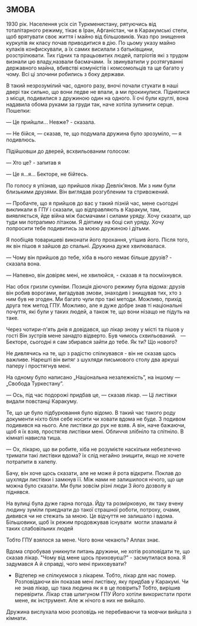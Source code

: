## ЗМОВА

1930 рік.
Населення усіх сіл Туркменистану, рятуючись від тоталітарного режиму, тікає в Іран, Афганістан, чи в Каракумські степи, щоб врятувати своє життя і майно від більшовиків.
Указ про знищення куркулів як класу почав приводитися в дію.
По цьому указу майно кулаків конфискували, а їх самих висилали з батьківщини, розстрілювати.
Тих гідних та працьовитих людей, патріотів які з трудом визнали цю владу,назвали басмачами. 
Їх звинуватили у розтягуванні державного майна, вбивстві комуністів і комсомольців та ще багато у чому.
Всі ці злочини робились з боку держави.

В такий незрозумілий час, одного разу, вночі почали стукати в наші двері так сильно, що вони ледве не впали, а ми прокинулися.
Піднялися з місця, подивилися з дружиною один на одного.
Її очі були круглі, вона надавила обома руками за груди так, наче хотіла зупинити серце. 
Пошепки:

— Це прийшли...
Невже? - сказала.

— Не бійся, — сказав, те, що подумала дружина було зрозуміло, — я подивлюсь.

Підійшовши до дверей, всхвильованим голосом:

— Хто це? - запитав я

— Це я...я...
Бекторе, не бійтесь.

По голосу я упізнав, що прийшов лікар Девлік’янов.
Ми з ним були близькими друзями.
Він виглядав розгубленим та стривожений.

— Пробачте, що я прийшов до вас у такий пізній час, мене сьогодні викликали в ГПУ і сказали, що відправляють в Каракум, там, виявляється, йде війна між басмачами і силами уряду.
Хочу сказати, що туди ми потрапимо літаком.
Я діятиму на боці сил уряду.
Хочу попросити тебе подивитись за моєю дружиною і дітьми.

Я пообіцяв товаришеві виконати його прохання, утішив його.
Після того, як він пішов я зайшов до спальні.
Дружина дуже хвилювалася.

— Чому він прийшов до тебе, хіба в нього немає більше друзів? - сказала вона.

— Напевно, він довіряє мені, не хвилюйся, - сказав я та посміхнувся.

Нас обох гризли сумніви.
Позиція діючого режиму була відома: друзів він робив ворогами, вигадував змови, знаходив і знищував тих, хто з ним був не згоден.
Ми багато чули про такі методи.
Можливо, прихід друга теж метод ГПУ.
Можливо, але я дуже добре знав ті національні почуття, які були у таких людей, а також те, що вони нізащо не підуть на таке.

Через чотири-п'ять днів я довідався, що лікар знову у місті та пішов у гості
Він зустрів мене занадто відверто.
Був чимось схвильований.
 
— Бекторе, сьогодні я сам збирався зайти до тебе.
Як ти?
Що нового?

Не дивлячись на те, що з радістю спілкувався - він не сказав щось важливе.
Нарешті він витяг з шухляди письмового столу два аркуші паперу і простягнув мені.

На одному було написано „Національна незалежність”, на іншому — „Свобода Туркестану”.

— Ось, під час подорожі придбав це, — сказав лікар. — Ці листівки видали повстанці Каракуму.

Те, що це було підбурювання було відомо.
В такий час такого роду документи ніхто біля себе носити чи ховати вдома не буде.
З подивом подивився на нього.
Але листівки до рук не взяв.
А він, наче бажаючи, щоб я їх взяв, простягяв листівки мені.
Обличчя злібніло та спітніло.
В кімнаті нависла тиша.

— Ох, лікарю, що ви робите, хіба не розумієте наскільки небезпечно тримати такі листівки вдома?
їх слід негайно знищити, якщо не хочете потрапити в халепу.

Бачу, він хоче щось сказати, але не може й рота відкрити.
Поклав до шухляди листівки і замкнув її.
Між нами не залишилося нічого, що ще можна було сказати.
Ми були зовсім різні люди
З його дозволу я піднявся.

На вулиці була дуже гарна погода.
Йду та розмірковую, як таку вчену людину зуміли приєднати до такої страшної роботи, потроху, очами, дивився чи не стежать за мною.
Це відчуття не залишало і вдома.
Більшовики, щоб їх режим продовжував існувати  могли зламали й таких слабовільних людей

Тобто ГПУ взялося за мене.
Чого вони чекають?
Аллах знає.

Вдома спробував уникнути питань дружини, не хотів розповідати те, що сказав лікар.
"Чому від мене щось приховуєш?” - засмутилася вона.
Я задумався
А й справді, чого мені приховувати?

- Відтепер не спілкуємося з лікарем.
Тобто, лікар для нас помер.
Розповідаючи він показав мені листівку, яку придбав у Каракумі.
Чи не знав лікар, що така людина як я в це повірить?
Тобто, вирішив перевірити.
Лікар став шпигуном ГПУ
Його хотіли використати проти мене, як інструмент.
Але ж нічого в них не вийшло.

Дружина вислухала мою розповідь не перебиваючи та мовчки вийшла з кімнати.
